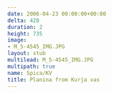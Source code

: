 ```yaml
---
date: 2006-04-23 00:00:00+00:00
delta: 420
duration: 2
height: 735
image:
- M_5-4545_IMG.JPG
layout: stub
multilead: M_5-4545_IMG.JPG
multipath: true
name: Spica/KV
title: Planina from Kurja vas
---
```

